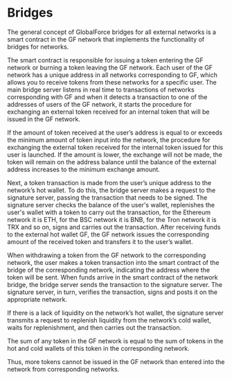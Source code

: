 # Bridges

The general concept of GlobalForce bridges for all external networks is a smart contract in the GF network that implements the functionality of bridges for networks.

The smart contract is responsible for issuing a token entering the GF network or burning a token leaving the GF network.
Each user of the GF network has a unique address in all networks corresponding to GF, which allows you to receive tokens from these networks for a specific user.
The main bridge server listens in real time to transactions of networks corresponding with GF and when it detects a transaction to one of the addresses of users of the GF network, it starts the procedure for exchanging an external token received for an internal token that will be issued in the GF network.

If the amount of token received at the user’s address is equal to or exceeds the minimum amount of token input into the network, the procedure for exchanging the external token received for the internal token issued for this user is launched. If the amount is lower, the exchange will not be made, the token will remain on the address balance until the balance of the external address increases to the minimum exchange amount.

Next, a token transaction is made from the user’s unique address to the network’s hot wallet. To do this, the bridge server makes a request to the signature server, passing the transaction that needs to be signed. The signature server checks the balance of the user's wallet, replenishes the user's wallet with a token to carry out the transaction, for the Ethereum network it is ETH, for the BSC network it is BNB, for the Tron network it is TRX and so on, signs and carries out the transaction. After receiving funds to the external hot wallet GF, the GF network issues the corresponding amount of the received token and transfers it to the user’s wallet.

When withdrawing a token from the GF network to the corresponding network, the user makes a token transaction into the smart contract of the bridge of the corresponding network, indicating the address where the token will be sent. When funds arrive in the smart contract of the network bridge, the bridge server sends the transaction to the signature server. The signature server, in turn, verifies the transaction, signs and posts it on the appropriate network.

If there is a lack of liquidity on the network’s hot wallet, the signature server transmits a request to replenish liquidity from the network’s cold wallet, waits for replenishment, and then carries out the transaction.

The sum of any token in the GF network is equal to the sum of tokens in the hot and cold wallets of this token in the corresponding network.

Thus, more tokens cannot be issued in the GF network than entered into the network from corresponding networks.